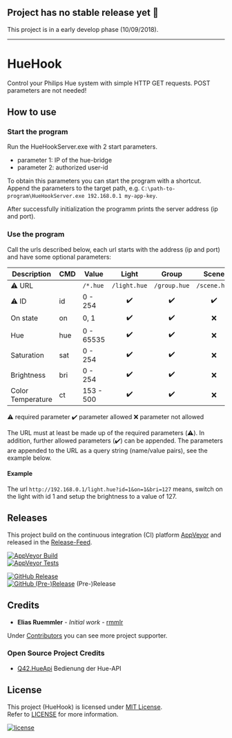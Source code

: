 ## Project has no stable release yet :construction:

This project is in a early develop phase (10/09/2018).

---

# HueHook
Control your Philips Hue system with simple HTTP GET requests. POST parameters are not needed!


## How to use

### Start the program
Run the HueHookServer.exe with 2 start parameters.
* parameter 1: IP of the hue-bridge
* parameter 2: authorized user-id

To obtain this parameters you can start the program with a shortcut. Append the parameters to the target path, e.g. `C:\path-to-program\HueHookServer.exe 192.168.0.1 my-app-key`.

After successfully initialization the programm prints the server address (ip and port).

### Use the program

Call the urls described below, each url starts with the address (ip and port) and have some optional parameters:

|Description       |CMD|Value      |Light             |Group             |Scene             |
|------------------|---|-----------|:----------------:|:----------------:|:----------------:|
|:warning: URL     |   |`/*.hue`   |`/light.hue`      |`/group.hue`      |`/scene.hue`      |
|:warning: ID      |id |0 - 254    |:heavy_check_mark:|:heavy_check_mark:|:heavy_check_mark:|
|On state          |on |0, 1       |:heavy_check_mark:|:heavy_check_mark:|:x:               |
|Hue               |hue|0 - 65535  |:heavy_check_mark:|:heavy_check_mark:|:x:               |
|Saturation        |sat|0 - 254    |:heavy_check_mark:|:heavy_check_mark:|:x:               |
|Brightness        |bri|0 - 254    |:heavy_check_mark:|:heavy_check_mark:|:x:               |
|Color Temperature |ct |153 - 500  |:heavy_check_mark:|:heavy_check_mark:|:x:               |

:warning: required parameter     :heavy_check_mark: parameter allowed     :x: parameter not allowed

The URL must at least be made up of the required parameters (:warning:). In addition, further allowed parameters (:heavy_check_mark:) can be appended. The parameters are appended to the URL as a query string (name/value pairs), see the example below.

#### Example
The url `http://192.168.0.1/light.hue?id=1&on=1&bri=127` means, switch on the light with id 1 and setup the brightness to a value of 127.


## Releases
This project build on the continuous integration (CI) platform [AppVeyor](https://www.appveyor.com/) and released in the [Release-Feed](https://github.com/rmmlr/HueHook/releases).

[![AppVeyor Build](https://img.shields.io/appveyor/ci/rmmlr/huehook.svg)](https://ci.appveyor.com/project/rmmlr/huehook)  
[![AppVeyor Tests](https://img.shields.io/appveyor/tests/rmmlr/HueHook/master.svg)](https://ci.appveyor.com/project/rmmlr/HueHook/build/tests)

[![GitHub Release](https://img.shields.io/github/release/rmmlr/huehook.svg)](https://github.com/rmmlr/huehook/releases/latest)  
[![GitHub (Pre-)Release](https://img.shields.io/github/release/rmmlr/huehook/all.svg)](https://github.com/rmmlr/huehook/releases) (Pre-)Release



## Credits

* **Elias Ruemmler** - *Initial work* - [rmmlr](https://github.com/rmmlr)

Under [Contributors](https://github.com/rmmlr/HueHook/contributors) you can see more project supporter.

### Open Source Project Credits

* [Q42.HueApi](https://github.com/Q42/Q42.HueApi) Bedienung der Hue-API

## License

This project (HueHook) is licensed under  [MIT License](http://www.opensource.org/licenses/mit-license.php "Read more about the MIT license form").  
Refer to [LICENSE](https://github.com/rmmlr/HueHook/blob/master/LICENSE.txt) for more information.

[![license](https://img.shields.io/github/license/rmmlr/HueHook.svg)](https://github.com/rmmlr/HueHook/blob/master/LICENSE.txt) 
